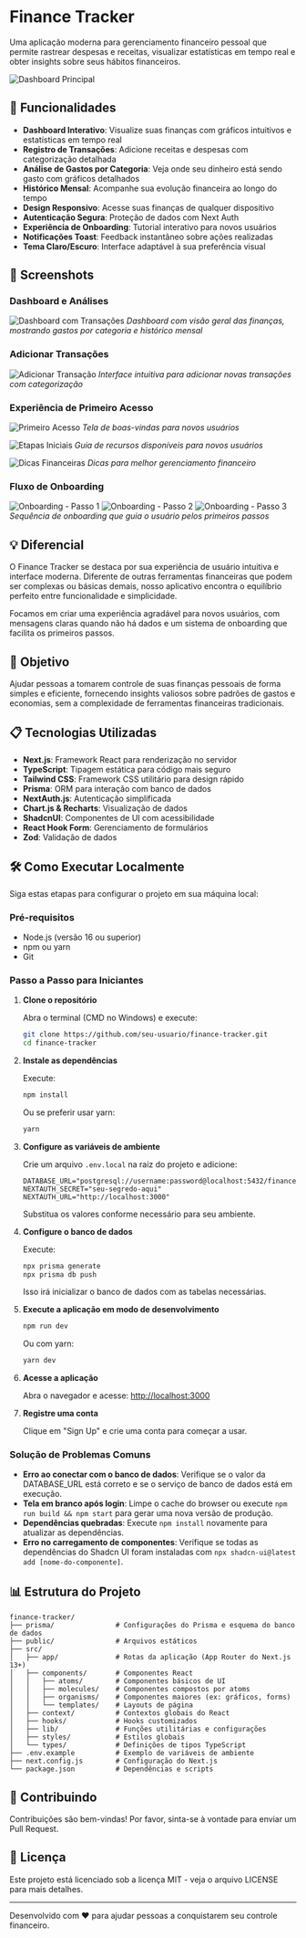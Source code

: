 # Finance Tracker

Uma aplicação moderna para gerenciamento financeiro pessoal que permite rastrear despesas e receitas, visualizar estatísticas em tempo real e obter insights sobre seus hábitos financeiros.

![Dashboard Principal](prints/dashboard5.png)

## 🌟 Funcionalidades

- **Dashboard Interativo**: Visualize suas finanças com gráficos intuitivos e estatísticas em tempo real
- **Registro de Transações**: Adicione receitas e despesas com categorização detalhada
- **Análise de Gastos por Categoria**: Veja onde seu dinheiro está sendo gasto com gráficos detalhados
- **Histórico Mensal**: Acompanhe sua evolução financeira ao longo do tempo
- **Design Responsivo**: Acesse suas finanças de qualquer dispositivo
- **Autenticação Segura**: Proteção de dados com Next Auth
- **Experiência de Onboarding**: Tutorial interativo para novos usuários
- **Notificações Toast**: Feedback instantâneo sobre ações realizadas
- **Tema Claro/Escuro**: Interface adaptável à sua preferência visual

## 📸 Screenshots

### Dashboard e Análises

![Dashboard com Transações](prints/dashboard4.png)
*Dashboard com visão geral das finanças, mostrando gastos por categoria e histórico mensal*

### Adicionar Transações

![Adicionar Transação](prints/addTransaction.png)
*Interface intuitiva para adicionar novas transações com categorização*

### Experiência de Primeiro Acesso

![Primeiro Acesso](prints/primeiroAcesso.png)
*Tela de boas-vindas para novos usuários*

![Etapas Iniciais](prints/primeiroAcesso2.png)
*Guia de recursos disponíveis para novos usuários*

![Dicas Financeiras](prints/primeiroAcesso3.png)
*Dicas para melhor gerenciamento financeiro*

### Fluxo de Onboarding

![Onboarding - Passo 1](prints/onboarding.png)
![Onboarding - Passo 2](prints/onboarding2.png)
![Onboarding - Passo 3](prints/onboarding3.png)
*Sequência de onboarding que guia o usuário pelos primeiros passos*

## 💡 Diferencial

O Finance Tracker se destaca por sua experiência de usuário intuitiva e interface moderna. Diferente de outras ferramentas financeiras que podem ser complexas ou básicas demais, nosso aplicativo encontra o equilíbrio perfeito entre funcionalidade e simplicidade.

Focamos em criar uma experiência agradável para novos usuários, com mensagens claras quando não há dados e um sistema de onboarding que facilita os primeiros passos.

## 🚀 Objetivo

Ajudar pessoas a tomarem controle de suas finanças pessoais de forma simples e eficiente, fornecendo insights valiosos sobre padrões de gastos e economias, sem a complexidade de ferramentas financeiras tradicionais.

## 📋 Tecnologias Utilizadas

- **Next.js**: Framework React para renderização no servidor
- **TypeScript**: Tipagem estática para código mais seguro
- **Tailwind CSS**: Framework CSS utilitário para design rápido
- **Prisma**: ORM para interação com banco de dados
- **NextAuth.js**: Autenticação simplificada
- **Chart.js & Recharts**: Visualização de dados
- **ShadcnUI**: Componentes de UI com acessibilidade
- **React Hook Form**: Gerenciamento de formulários
- **Zod**: Validação de dados

## 🛠️ Como Executar Localmente

Siga estas etapas para configurar o projeto em sua máquina local:

### Pré-requisitos

- Node.js (versão 16 ou superior)
- npm ou yarn
- Git

### Passo a Passo para Iniciantes

1. **Clone o repositório**

   Abra o terminal (CMD no Windows) e execute:

   ```bash
   git clone https://github.com/seu-usuario/finance-tracker.git
   cd finance-tracker
   ```

2. **Instale as dependências**

   Execute:

   ```bash
   npm install
   ```

   Ou se preferir usar yarn:

   ```bash
   yarn
   ```

3. **Configure as variáveis de ambiente**

   Crie um arquivo `.env.local` na raiz do projeto e adicione:

   ```
   DATABASE_URL="postgresql://username:password@localhost:5432/financetracker"
   NEXTAUTH_SECRET="seu-segredo-aqui"
   NEXTAUTH_URL="http://localhost:3000"
   ```

   Substitua os valores conforme necessário para seu ambiente.

4. **Configure o banco de dados**

   Execute:

   ```bash
   npx prisma generate
   npx prisma db push
   ```

   Isso irá inicializar o banco de dados com as tabelas necessárias.

5. **Execute a aplicação em modo de desenvolvimento**

   ```bash
   npm run dev
   ```

   Ou com yarn:

   ```bash
   yarn dev
   ```

6. **Acesse a aplicação**

   Abra o navegador e acesse: [http://localhost:3000](http://localhost:3000)

7. **Registre uma conta**

   Clique em "Sign Up" e crie uma conta para começar a usar.

### Solução de Problemas Comuns

- **Erro ao conectar com o banco de dados**: Verifique se o valor da DATABASE_URL está correto e se o serviço de banco de dados está em execução.
- **Tela em branco após login**: Limpe o cache do browser ou execute `npm run build && npm start` para gerar uma nova versão de produção.
- **Dependências quebradas**: Execute `npm install` novamente para atualizar as dependências.
- **Erro no carregamento de componentes**: Verifique se todas as dependências do Shadcn UI foram instaladas com `npx shadcn-ui@latest add [nome-do-componente]`.

## 📊 Estrutura do Projeto

```
finance-tracker/
├── prisma/               # Configurações do Prisma e esquema do banco de dados
├── public/               # Arquivos estáticos
├── src/
│   ├── app/              # Rotas da aplicação (App Router do Next.js 13+)
│   ├── components/       # Componentes React
│   │   ├── atoms/        # Componentes básicos de UI
│   │   ├── molecules/    # Componentes compostos por atoms
│   │   ├── organisms/    # Componentes maiores (ex: gráficos, forms)
│   │   └── templates/    # Layouts de página
│   ├── context/          # Contextos globais do React
│   ├── hooks/            # Hooks customizados
│   ├── lib/              # Funções utilitárias e configurações
│   ├── styles/           # Estilos globais
│   └── types/            # Definições de tipos TypeScript
├── .env.example          # Exemplo de variáveis de ambiente
├── next.config.js        # Configuração do Next.js
└── package.json          # Dependências e scripts
```

## 🤝 Contribuindo

Contribuições são bem-vindas! Por favor, sinta-se à vontade para enviar um Pull Request.

## 📜 Licença

Este projeto está licenciado sob a licença MIT - veja o arquivo LICENSE para mais detalhes.

---

Desenvolvido com ❤️ para ajudar pessoas a conquistarem seu controle financeiro.
